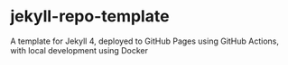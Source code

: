 # jekyll-repo-template
A template for Jekyll 4, deployed to GitHub Pages using GitHub Actions, with local development using Docker

